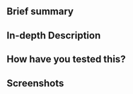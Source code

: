<!--
     For Work In Progress Pull Requests, please use the Draft PR feature,
     see https://github.blog/2019-02-14-introducing-draft-pull-requests/ for further details.

     If you do not follow this template, the PR may be closed without review.

     For a timely review/response, please avoid force-pushing additional
     commits if your PR already received reviews or comments.
-->

## Brief summary
<!--
Please provide a brief summary of what your PR attempts to achieve. Include a reference to the issue this PR addresses.
-->

## In-depth Description
<!--
Describe your solution in more depth.
How does it work? Why is it needed? Why is this the best solution?
Does it solve a problem that affects multiple users or is this an edge case for your setup?
-->

## How have you tested this?
<!--
Please describe in detail with reproducible steps how you tested your changes.
-->

## Screenshots
<!--
If your PR includes any changes to the web client, please include screenshots or a short video from before and after your changes.
-->
